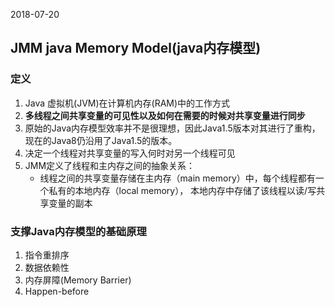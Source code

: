 2018-07-20

## JMM java Memory Model(java内存模型)

### 定义
1. Java 虚拟机(JVM)在计算机内存(RAM)中的工作方式
2. **多线程之间共享变量的可见性以及如何在需要的时候对共享变量进行同步**
3. 原始的Java内存模型效率并不是很理想，因此Java1.5版本对其进行了重构，现在的Java8仍沿用了Java1.5的版本。
4. 决定一个线程对共享变量的写入何时对另一个线程可见
5. JMM定义了线程和主内存之间的抽象关系：
    - 线程之间的共享变量存储在主内存（main memory）中，每个线程都有一个私有的本地内存（local memory），
        本地内存中存储了该线程以读/写共享变量的副本
    
### 支撑Java内存模型的基础原理
1. 指令重排序
2. 数据依赖性
3. 内存屏障(Memory Barrier)
4. Happen-before